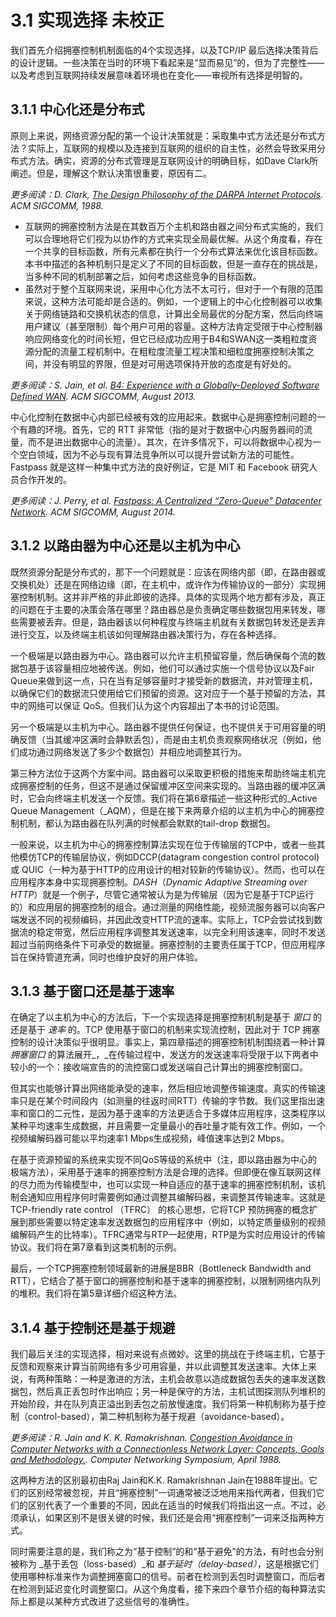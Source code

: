 # 3.1 实现选择 未校正

我们首先介绍拥塞控制机制面临的4个实现选择，以及TCP/IP 最后选择决策背后的设计逻辑。一些决策在当时的环境下看起来是“显而易见”的，但为了完整性——以及考虑到互联网持续发展意味着环境也在变化——审视所有选择是明智的。

## 3.1.1 中心化还是分布式

原则上来说，网络资源分配的第一个设计决策就是：采取集中式方法还是分布式方法？实际上，互联网的规模以及连接到互联网的组织的自主性，必然会导致采用分布式方法。确实，资源的分布式管理是互联网设计的明确目标，如Dave Clark所阐述。但是，理解这个默认决策很重要，原因有二。

_更多阅读：D. Clark,_ [_The Design Philosophy of the DARPA Internet Protocols_](https://dl.acm.org/doi/10.1145/52324.52336)_. ACM SIGCOMM, 1988._

* 互联网的拥塞控制方法是在其数百万个主机和路由器之间分布式实施的，我们可以合理地将它们视为以协作的方式来实现全局最优解。从这个角度看，存在一个共享的目标函数，所有元素都在执行一个分布式算法来优化该目标函数。本书中描述的各种机制只是定义了不同的目标函数，但是一直存在的挑战是，当多种不同的机制部署之后，如何考虑这些竞争的目标函数。
* 虽然对于整个互联网来说，采用中心化方法不太可行，但对于一个有限的范围来说，这种方法可能却是合适的。例如，一个逻辑上的中心化控制器可以收集关于网络链路和交换机状态的信息，计算出全局最优的分配方案，然后向终端用户建议（甚至限制）每个用户可用的容量。这种方法肯定受限于中心控制器响应网络变化的时间长短，但它已经成功应用于B4和SWAN这一类粗粒度资源分配的流量工程机制中。在粗粒度流量工程决策和细粒度拥塞控制决策之间，并没有明显的界限，但是对可用选项保持开放的态度是有好处的。

_更多阅读：S. Jain, et al._ [_B4: Experience with a Globally-Deployed Software Defined WAN_](https://cseweb.ucsd.edu/\~vahdat/papers/b4-sigcomm13.pdf)_. ACM SIGCOMM, August 2013._

中心化控制在数据中心内部已经被有效的应用起来。数据中心是拥塞控制问题的一个有趣的环境。首先，它的 RTT 非常低（指的是对于数据中心内服务器间的流量，而不是进出数据中心的流量）。其次，在许多情况下，可以将数据中心视为一个空白领域，因为不必与现有算法竞争所以可以提升尝试新方法的可能性。Fastpass 就是这样一种集中式方法的良好例证，它是 MIT 和 Facebook 研究人员合作开发的。

_更多阅读：J. Perry, et al._ [_Fastpass: A Centralized “Zero-Queue” Datacenter Network_](http://fastpass.mit.edu/Fastpass-SIGCOMM14-Perry.pdf)_. ACM SIGCOMM, August 2014._

## 3.1.2 以路由器为中心还是以主机为中心

既然资源分配是分布式的，那下一个问题就是：应该在网络内部（即，在路由器或交换机处）还是在网络边缘（即，在主机中，或许作为传输协议的一部分）实现拥塞控制机制。这并非严格的非此即彼的选择。具体的实现两个地方都有涉及，真正的问题在于主要的决策会落在哪里？路由器总是负责确定哪些数据包用来转发，哪些需要被丢弃。但是，路由器该以何种程度与终端主机就有关数据包转发还是丢弃进行交互，以及终端主机该如何理解路由器决策行为，存在各种选择。

一个极端是以路由器为中心。路由器可以允许主机预留容量，然后确保每个流的数据包基于该容量相应地被传送。例如，他们可以通过实施一个信号协议以及Fair Queue来做到这一点，只在当有足够容量时才接受新的数据流，并对管理主机，以确保它们的数据流只使用给它们预留的资源。这对应于一个基于预留的方法，其中的网络可以保证 QoS。但我们认为这个内容超出了本书的讨论范围。

另一个极端是以主机为中心。路由器不提供任何保证，也不提供关于可用容量的明确反馈（当其缓冲区满时会静默丢包），而是由主机负责观察网络状况（例如，他们成功通过网络发送了多少个数据包）并相应地调整其行为。

第三种方法位于这两个方案中间。路由器可以采取更积极的措施来帮助终端主机完成拥塞控制的任务，但这不是通过保留缓冲区空间来实现的。当路由器的缓冲区满时，它会向终端主机发送一个反馈。我们将在第6章描述一些这种形式的_Active Queue Management（_AQM），但是在接下来两章介绍的以主机为中心的拥塞控制机制，都认为路由器在队列满的时候都会默默的tail-drop 数据包。

一般来说，以主机为中心的拥塞控制算法实现在位于传输层的TCP中，或者一些其他模仿TCP的传输层协议，例如DCCP(datagram congestion control protocol) 或 QUIC（一种为基于HTTP的应用设计的相对较新的传输协议）。然而，也可以在应用程序本身中实现拥塞控制。_DASH_（_Dynamic Adaptive Streaming over HTTP_）就是一个例子，尽管它通常被认为是为传输层（因为它是基于TCP运行的）和应用层的拥塞控制的组合。通过测量的网络性能，视频流服务器可以向客户端发送不同的视频编码，并因此改变HTTP流的速率。实际上，TCP会尝试找到数据流的稳定带宽，然后应用程序调整其发送速率，以完全利用该速率，同时不发送超过当前网络条件下可承受的数据量。拥塞控制的主要责任属于TCP，但应用程序旨在保持管道充满，同时也维护良好的用户体验。

## 3.1.3 基于窗口还是基于速率

在确定了以主机为中心的方法后，下一个实现选择是拥塞控制机制是基于 _窗口_ 的还是基于 _速率_ 的。TCP 使用基于窗口的机制来实现流控制，因此对于 TCP 拥塞控制的设计决策似乎很明显。事实上，第四章描述的拥塞控制机制围绕着一种计算 _拥塞窗口_ 的算法展开_，_在传输过程中，发送方的发送速率将受限于以下两者中较小的一个：接收端宣告的的流控窗口或发送端自己计算出的拥塞控制窗口。

但其实也能够计算出网络能承受的速率，然后相应地调整传输速度。真实的传输速率只是在某个时间段内（如测量的往返时间RTT）传输的字节数。我们这里指出速率和窗口的二元性，是因为基于速率的方法更适合于多媒体应用程序，这类程序以某种平均速率生成数据，并且需要一定量最小的吞吐量才能有效工作。例如，一个视频编解码器可能以平均速率1 Mbps生成视频，峰值速率达到2 Mbps。

在基于资源预留的系统来实现不同QoS等级的系统中（注，即以路由器为中心的极端方法），采用基于速率的拥塞控制方法是合理的选择。但即便在像互联网这样的尽力而为传输模型中，也可以实现一种自适应的基于速率的拥塞控制机制，该机制会通知应用程序何时需要例如通过调整其编解码器，来调整其传输速率。这就是 TCP-friendly rate control （TFRC） 的核心思想，它将TCP 预防拥塞的概念扩展到那些需要以特定速率发送数据包的应用程序中（例如，以特定质量级别的视频编解码产生的比特率）。TFRC通常与RTP一起使用，RTP是为实时应用设计的传输协议。我们将在第7章看到这类机制的示例。

最后，一个TCP拥塞控制领域最新的进展是BBR（Bottleneck Bandwidth and RTT），它结合了基于窗口的拥塞控制和基于速率的拥塞控制，以限制网络内队列的堆积。我们将在第5章详细介绍这种方法。

## 3.1.4 基于控制还是基于规避

我们最后关注的实现选择，相对来说有点微妙。这里的挑战在于终端主机，它基于反馈和观察来计算当前网络有多少可用容量，并以此调整其发送速率。大体上来说，有两种策略：一种是激进的方法，主机会故意以造成数据包丢失的速率发送数据包，然后真正丢包时作出响应；另一种是保守的方法，主机试图探测队列堆积的开始阶段，并在队列真正溢出到丢包之前放慢速度。我们将第一种机制称为基于控制（control-based），第二种机制称为基于规避（avoidance-based）。

_更多阅读：R. Jain and K. K. Ramakrishnan._ [_Congestion Avoidance in Computer Networks with a Connectionless Network Layer: Concepts, Goals and Methodology._](https://arxiv.org/pdf/cs/9809095.pdf)_. Computer Networking Symposium, April 1988._

这两种方法的区别最初由Raj Jain和K.K. Ramakrishnan Jain在1988年提出。它们的区别经常被忽视，并且“拥塞控制”一词通常被泛泛地用来指代两者，但我们它们的区别代表了一个重要的不同，因此在适当的时候我们将指出这一点。不过，必须承认，如果区别不是很关键的时候，我们还是会用“拥塞控制”一词来泛指两种方式。

同时需要注意的是，我们称之为“基于控制”的和“基于避免”的方法，有时也会分别被称为 _基于丢包（loss-based）_和 _基于延时（delay-based）_，这是根据它们使用哪种标准来作为调整拥塞窗口的信号。前者在检测到丢包时调整窗口，而后者在检测到延迟变化时调整窗口。从这个角度看，接下来四个章节介绍的每种算法实际上都是以某种方式改进了这些信号的准确性。
